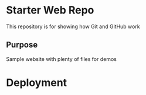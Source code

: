 # Starter Web Repo

This repository is for showing how Git and GitHub work

## Purpose

Sample website with plenty of files for demos


# Deployment
